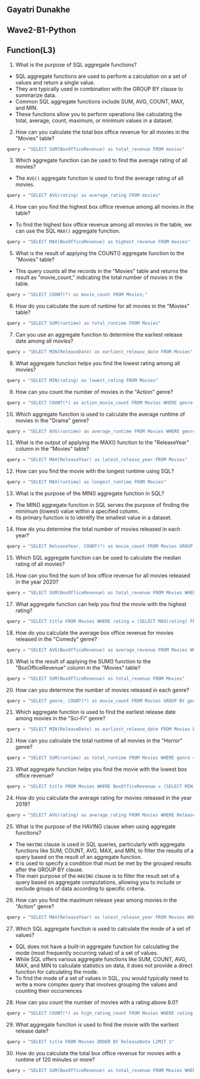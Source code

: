 ## Gayatri Dunakhe
## Wave2-B1-Python
## Function(L3)

1. What is the purpose of SQL aggregate functions?
- SQL aggregate functions are used to perform a calculation on a set of values and return a single value. 
- They are typically used in combination with the GROUP BY clause to summarize data. 
- Common SQL aggregate functions include SUM, AVG, COUNT, MAX, and MIN. 
- These functions allow you to perform operations like calculating the total, average, count, maximum, or minimum values in a dataset.

2. How can you calculate the total box office revenue for all movies in the "Movies" table?
```python
query = "SELECT SUM(BoxOfficeRevenue) as total_revenue FROM movies"
```

3. Which aggregate function can be used to find the average rating of all movies?
- The `AVG()` aggregate function is used to find the average rating of all movies.
```python
query = "SELECT AVG(rating) as average_rating FROM movies"
```

4. How can you find the highest box office revenue among all movies in the table?
- To find the highest box office revenue among all movies in the table, we can use the SQL `MAX()` aggregate function. 
```python
query = "SELECT MAX(BoxOfficeRevenue) as highest_revenue FROM movies"
```

5. What is the result of applying the COUNT() aggregate function to the "Movies" table?
- This query counts all the records in the "Movies" table and returns the result as "movie_count," indicating the total number of movies in the table.
```python
query = "SELECT COUNT(*) as movie_count FROM Movies;"
```

6. How do you calculate the sum of runtime for all movies in the "Movies" table?
```python
query = "SELECT SUM(runtime) as total_runtime FROM Movies"
```

7. Can you use an aggregate function to determine the earliest release date among all movies?
```python
query = "SELECT MIN(ReleaseDate) as earliest_release_date FROM Movies"
```

8. What aggregate function helps you find the lowest rating among all movies?
```python
query = "SELECT MIN(rating) as lowest_rating FROM Movies"
```

9. How can you count the number of movies in the "Action" genre?
```python
query = "SELECT COUNT(*) as action_movie_count FROM Movies WHERE genre = 'Action'"
```

10. Which aggregate function is used to calculate the average runtime of movies in the "Drama" genre?
```python
query = "SELECT AVG(runtime) as average_runtime FROM Movies WHERE genre = 'Drama'"
```

11. What is the output of applying the MAX() function to the "ReleaseYear" column in the "Movies" table?
```python
query = "SELECT MAX(ReleaseYear) as latest_release_year FROM Movies"
```

12. How can you find the movie with the longest runtime using SQL?
```python
query = "SELECT MAX(runtime) as longest_runtime FROM Movies"
```

13. What is the purpose of the MIN() aggregate function in SQL?
- The MIN() aggregate function in SQL serves the purpose of finding the minimum (lowest) value within a specified column. 
- Its primary function is to identify the smallest value in a dataset.

14. How do you determine the total number of movies released in each year?
```python
query = "SELECT ReleaseYear, COUNT(*) as movie_count FROM Movies GROUP BY ReleaseYear"
```

15. Which SQL aggregate function can be used to calculate the median rating of all movies?

16. How can you find the sum of box office revenue for all movies released in the year 2020?
```python
query = "SELECT SUM(BoxOfficeRevenue) as total_revenue FROM Movies WHERE ReleaseYear = 2020"
```

17. What aggregate function can help you find the movie with the highest rating?
```python
query = "SELECT title FROM Movies WHERE rating = (SELECT MAX(rating) FROM Movies)"
```

18. How do you calculate the average box office revenue for movies released in the "Comedy" genre?
```python
query = "SELECT AVG(BoxOfficeRevenue) as average_revenue FROM Movies WHERE genre = 'Comedy'"
```
19. What is the result of applying the SUM() function to the "BoxOfficeRevenue" column in the "Movies" table?
```python
query = "SELECT SUM(BoxOfficeRevenue) as total_revenue FROM Movies"
```

20. How can you determine the number of movies released in each genre?
```python
query = "SELECT genre, COUNT(*) as movie_count FROM Movies GROUP BY genre"
```

21. Which aggregate function is used to find the earliest release date among movies in the "Sci-Fi" genre?
```python
query = "SELECT MIN(ReleaseDate) as earliest_release_date FROM Movies WHERE genre = 'Sci-Fi'"
```

22. How can you calculate the total runtime of all movies in the "Horror" genre?
```python
query = "SELECT SUM(runtime) as total_runtime FROM Movies WHERE genre = 'Horror'"
```

23. What aggregate function helps you find the movie with the lowest box office revenue?
```python
query = "SELECT title FROM Movies WHERE BoxOfficeRevenue = (SELECT MIN(BoxOfficeRevenue) FROM Movies)"
```

24. How do you calculate the average rating for movies released in the year 2019?
```python
query = "SELECT AVG(rating) as average_rating FROM Movies WHERE ReleaseYear = 2019"
```

25. What is the purpose of the HAVING clause when using aggregate functions?
- The `HAVING` clause is used in SQL queries, particularly with aggregate functions like SUM, COUNT, AVG, MAX, and MIN, to filter the results of a query based on the result of an aggregate function. 
- It is used to specify a condition that must be met by the grouped results after the GROUP BY clause.
- The main purpose of the `HAVING` clause is to filter the result set of a query based on aggregate computations, allowing you to include or exclude groups of data according to specific criteria.

26. How can you find the maximum release year among movies in the "Action" genre?
```python
query = "SELECT MAX(ReleaseYear) as latest_release_year FROM Movies WHERE genre = 'Action'"
```

27. Which SQL aggregate function is used to calculate the mode of a set of values?
- SQL does not have a built-in aggregate function for calculating the mode (most frequently occurring value) of a set of values. 
- While SQL offers various aggregate functions like SUM, COUNT, AVG, MAX, and MIN to calculate statistics on data, it does not provide a direct function for calculating the mode.
- To find the mode of a set of values in SQL, you would typically need to write a more complex query that involves grouping the values and counting their occurrences

28. How can you count the number of movies with a rating above 8.0?
```python
query = "SELECT COUNT(*) as high_rating_count FROM Movies WHERE rating > 8.0"
```

29. What aggregate function is used to find the movie with the earliest release date?
```python
query = "SELECT title FROM Movies ORDER BY ReleaseDate LIMIT 1"
```

30. How do you calculate the total box office revenue for movies with a runtime of 120 minutes or more?
```python
query = "SELECT SUM(BoxOfficeRevenue) as total_revenue FROM Movies WHERE runtime >= 120"
```
